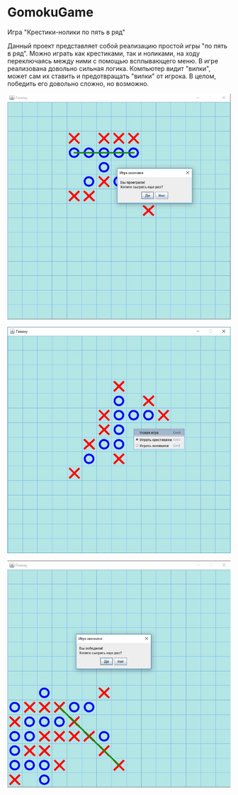 # GomokuGame
Игра "Крестики-нолики по пять в ряд"

Данный проект представляет собой реализацию простой игры "по пять в ряд". Можно играть как крестиками, так и ноликами,
на ходу переключаясь между ними с помощью всплывающего меню. В игре реализована довольно сильная логика. Компьютер видит
"вилки", может сам их ставить и предотвращать "вилки" от игрока. В целом, победить его довольно сложно, но возможно.

![screenshot](screenshot_1.jpg)

![screenshot](screenshot_2.jpg)

![screenshot](screenshot_3.jpg)
